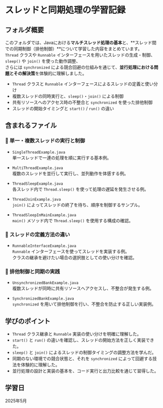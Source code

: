 # スレッドと同期処理の学習記録

## フォルダ概要  

このフォルダでは、Javaにおける**マルチスレッド処理の基本**と、**スレッド間での同期制御（排他制御）**について学習した内容をまとめています。  
`Thread` クラスや `Runnable` インターフェースを用いたスレッドの生成・制御、`sleep()` や `join()` を使った動作調整、  
さらには `synchronized` による競合回避の仕組みを通じて、**並行処理における問題とその解決策**を体験的に理解しました。

- `Thread` クラスと `Runnable` インターフェースによるスレッドの定義と使い分け  
- 複数スレッドの同時実行と、`sleep()`・`join()` による制御  
- 共有リソースへのアクセス時の不整合と `synchronized` を使った排他制御  
- スレッドの開始タイミングと `start()` / `run()` の違い  

## 含まれるファイル

### 🔸 単一・複数スレッドの実行と制御
- `SingleThreadExample.java`  
  単一スレッドで一連の処理を順に実行する基本例。

- `MultiThreadExample.java`  
  複数のスレッドを並行して実行し、並列動作を体感する例。

- `ThreadSleepExample.java`  
  各スレッド内で `Thread.sleep()` を使って処理の遅延を発生させる例。

- `ThreadJoinExample.java`  
  `join()` によってスレッドの終了を待ち、順序を制御するサンプル。

- `ThreadSleepInMainExample.java`  
  `main()` メソッド内で `Thread.sleep()` を使用する構成の確認。

### 🔸 スレッドの定義方法の違い
- `RunnableInterfaceExample.java`  
  `Runnable` インターフェースを使ってスレッドを実装する例。  
  クラスの継承を避けたい場合の選択肢としての使い分けを確認。

### 🔸 排他制御と同期の実践
- `UnsynchronizedBankExample.java`  
  複数スレッドが同時に共有リソースへアクセスし、不整合が発生する例。

- `SynchronizedBankExample.java`  
  `synchronized` を用いて排他制御を行い、不整合を防止する正しい実装例。

## 学びのポイント
- `Thread` クラス継承と `Runnable` 実装の使い分けを明確に理解した。  
- `start()` と `run()` の違いを確認し、スレッドの開始方法を正しく実装できた。  
- `sleep()` と `join()` によるスレッドの制御タイミングの調整方法を学んだ。  
- 同期のない環境での競合状態と、それを `synchronized` によって回避する技法を体験的に理解した。  
- 並行処理の設計と実装の基本を、コード実行と出力比較を通じて習得した。

## 学習日  
2025年5月
